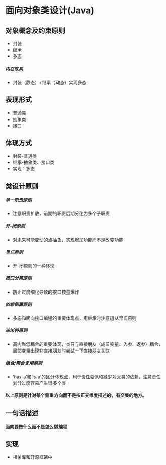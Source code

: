 # 面向对象类设计(Java)
## 对象概念及约束原则
- 封装
- 继承
- 多态
##### 内在联系
 - 封装（静态）+继承（动态）实现多态
## 表现形式
- 普通类
- 抽象类
- 接口
## 体现方式
- 封装-普通类
- 继承-抽象类、接口类
- 实现：多态
## 类设计原则
##### 单一职责原则
- 注意职责扩散，前期的职责后期分化为多个子职责
##### 开-闭原则
- 对未来可能变动的点抽象，实现增加功能而不是改变功能
##### 里氏原则
- 开-闭原则的一种体现
##### 接口分离原则
- 防止过度细化导致的接口数量爆炸
##### 依赖倒置原则
- 多态和面向接口编程的重要体现点，用继承时注意遵从里氏原则
##### 迪米特原则
- 高内聚低耦合的重要体现，类只与直接朋友（成员变量、入参、返参）耦合，局部变量出现非直接朋友时尝试一下直接朋友关联
##### 组合/聚合复用原则
- ‘has-a’和‘is-a’的区分体现点，利于责任委派和减少对父类的依赖，注意责任划分过度容易产生很多个类
#### 以上原则是针对某个侧重方向而不是按正交维度描述的，有交集的地方。
## 一句话描述
#### 面向要做什么而不是怎么做编程
## 实现
- 相关库和开源框架中
